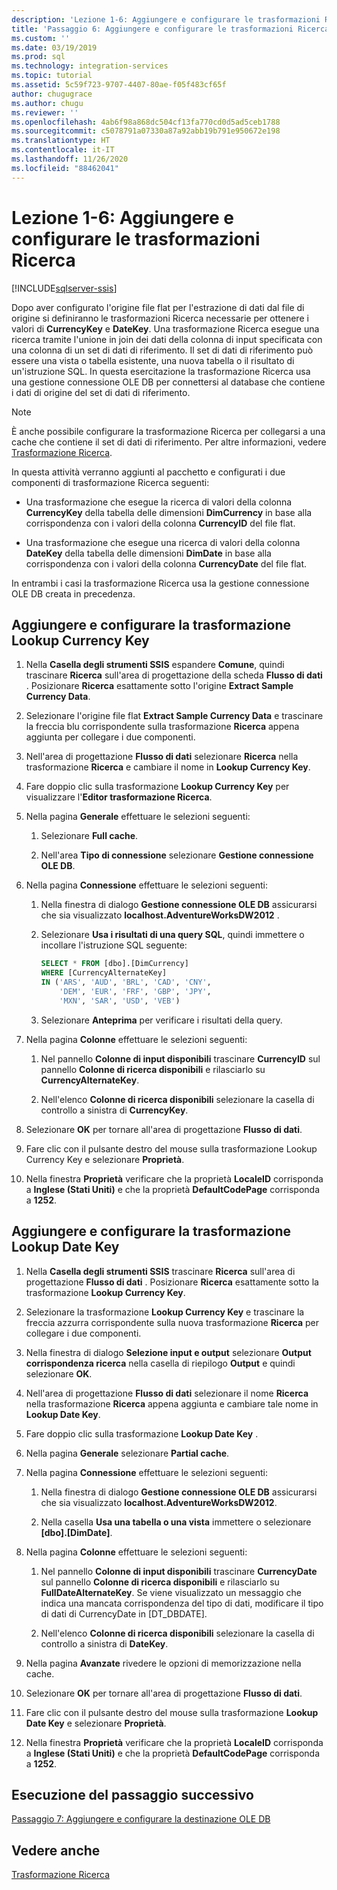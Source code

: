 ```yaml
---
description: 'Lezione 1-6: Aggiungere e configurare le trasformazioni Ricerca'
title: 'Passaggio 6: Aggiungere e configurare le trasformazioni Ricerca | Microsoft Docs'
ms.custom: ''
ms.date: 03/19/2019
ms.prod: sql
ms.technology: integration-services
ms.topic: tutorial
ms.assetid: 5c59f723-9707-4407-80ae-f05f483cf65f
author: chugugrace
ms.author: chugu
ms.reviewer: ''
ms.openlocfilehash: 4ab6f98a868dc504cf13fa770cd0d5ad5ceb1788
ms.sourcegitcommit: c5078791a07330a87a92abb19b791e950672e198
ms.translationtype: HT
ms.contentlocale: it-IT
ms.lasthandoff: 11/26/2020
ms.locfileid: "88462041"
---
```

# <a name="lesson-1-6-add-and-configure-the-lookup-transformations"></a>Lezione 1-6: Aggiungere e configurare le trasformazioni Ricerca

[!INCLUDE[sqlserver-ssis](../includes/applies-to-version/sqlserver-ssis.md)]



Dopo aver configurato l'origine file flat per l'estrazione di dati dal file di origine si definiranno le trasformazioni Ricerca necessarie per ottenere i valori di **CurrencyKey** e **DateKey**. Una trasformazione Ricerca esegue una ricerca tramite l'unione in join dei dati della colonna di input specificata con una colonna di un set di dati di riferimento. Il set di dati di riferimento può essere una vista o tabella esistente, una nuova tabella o il risultato di un'istruzione SQL. In questa esercitazione la trasformazione Ricerca usa una gestione connessione OLE DB per connettersi al database che contiene i dati di origine del set di dati di riferimento.  
  
> [!NOTE]  
> È anche possibile configurare la trasformazione Ricerca per collegarsi a una cache che contiene il set di dati di riferimento. Per altre informazioni, vedere [Trasformazione Ricerca](../integration-services/data-flow/transformations/lookup-transformation.md).  
  
In questa attività verranno aggiunti al pacchetto e configurati i due componenti di trasformazione Ricerca seguenti:  
  
-   Una trasformazione che esegue la ricerca di valori della colonna **CurrencyKey** della tabella delle dimensioni **DimCurrency** in base alla corrispondenza con i valori della colonna **CurrencyID** del file flat.  
  
-   Una trasformazione che esegue una ricerca di valori della colonna **DateKey** della tabella delle dimensioni **DimDate** in base alla corrispondenza con i valori della colonna **CurrencyDate** del file flat.  
  
In entrambi i casi la trasformazione Ricerca usa la gestione connessione OLE DB creata in precedenza.  
  
## <a name="add-and-configure-the-lookup-currency-key-transformation"></a>Aggiungere e configurare la trasformazione Lookup Currency Key  
  
1.  Nella **Casella degli strumenti SSIS** espandere **Comune**, quindi trascinare **Ricerca** sull'area di progettazione della scheda **Flusso di dati** . Posizionare **Ricerca** esattamente sotto l'origine **Extract Sample Currency Data**.  
  
2.  Selezionare l'origine file flat **Extract Sample Currency Data** e trascinare la freccia blu corrispondente sulla trasformazione **Ricerca** appena aggiunta per collegare i due componenti.  
  
3.  Nell'area di progettazione **Flusso di dati** selezionare **Ricerca** nella trasformazione **Ricerca** e cambiare il nome in **Lookup Currency Key**.  
  
4.  Fare doppio clic sulla trasformazione **Lookup Currency Key** per visualizzare l'**Editor trasformazione Ricerca**.  
  
5.  Nella pagina **Generale** effettuare le selezioni seguenti:  
  
    1.  Selezionare **Full cache**.  
  
    2.  Nell'area **Tipo di connessione** selezionare **Gestione connessione OLE DB**.  
  
6.  Nella pagina **Connessione** effettuare le selezioni seguenti:  
  
    1.  Nella finestra di dialogo **Gestione connessione OLE DB** assicurarsi che sia visualizzato **localhost.AdventureWorksDW2012** .  
  
    2.  Selezionare **Usa i risultati di una query SQL**, quindi immettere o incollare l'istruzione SQL seguente:  
  
        ```sql
        SELECT * FROM [dbo].[DimCurrency]
        WHERE [CurrencyAlternateKey]
        IN ('ARS', 'AUD', 'BRL', 'CAD', 'CNY',
            'DEM', 'EUR', 'FRF', 'GBP', 'JPY',
            'MXN', 'SAR', 'USD', 'VEB')
        ```  
    3.  Selezionare **Anteprima** per verificare i risultati della query.
  
7.  Nella pagina **Colonne** effettuare le selezioni seguenti:  
  
    1.  Nel pannello **Colonne di input disponibili** trascinare **CurrencyID** sul pannello **Colonne di ricerca disponibili** e rilasciarlo su **CurrencyAlternateKey**.  
  
    2.  Nell'elenco **Colonne di ricerca disponibili** selezionare la casella di controllo a sinistra di **CurrencyKey**.  
  
8.  Selezionare **OK** per tornare all'area di progettazione **Flusso di dati**.  
  
9. Fare clic con il pulsante destro del mouse sulla trasformazione Lookup Currency Key e selezionare **Proprietà**.  
  
10. Nella finestra **Proprietà** verificare che la proprietà **LocaleID** corrisponda a **Inglese (Stati Uniti)** e che la proprietà **DefaultCodePage** corrisponda a **1252**.  
  
## <a name="add-and-configure-the-lookup-date-key-transformation"></a>Aggiungere e configurare la trasformazione Lookup Date Key  
  
1.  Nella **Casella degli strumenti SSIS** trascinare **Ricerca** sull'area di progettazione **Flusso di dati** . Posizionare **Ricerca** esattamente sotto la trasformazione **Lookup Currency Key**.  
  
2.  Selezionare la trasformazione **Lookup Currency Key** e trascinare la freccia azzurra corrispondente sulla nuova trasformazione **Ricerca** per collegare i due componenti.  
  
3.  Nella finestra di dialogo **Selezione input e output** selezionare **Output corrispondenza ricerca** nella casella di riepilogo **Output** e quindi selezionare **OK**.  
  
4.  Nell'area di progettazione **Flusso di dati** selezionare il nome **Ricerca** nella trasformazione **Ricerca** appena aggiunta e cambiare tale nome in **Lookup Date Key**.  
  
5.  Fare doppio clic sulla trasformazione **Lookup Date Key** .  
  
6.  Nella pagina **Generale** selezionare **Partial cache**.  
  
7.  Nella pagina **Connessione** effettuare le selezioni seguenti:  
  
    1.  Nella finestra di dialogo **Gestione connessione OLE DB** assicurarsi che sia visualizzato **localhost.AdventureWorksDW2012**.  
  
    2.  Nella casella **Usa una tabella o una vista** immettere o selezionare **[dbo].[DimDate]**.  
  
8.  Nella pagina **Colonne** effettuare le selezioni seguenti:  
  
    1.  Nel pannello **Colonne di input disponibili** trascinare **CurrencyDate** sul pannello **Colonne di ricerca disponibili** e rilasciarlo su **FullDateAlternateKey**.  Se viene visualizzato un messaggio che indica una mancata corrispondenza del tipo di dati, modificare il tipo di dati di CurrencyDate in [DT_DBDATE].
  
    2.  Nell'elenco **Colonne di ricerca disponibili** selezionare la casella di controllo a sinistra di **DateKey**.  
  
9. Nella pagina **Avanzate** rivedere le opzioni di memorizzazione nella cache.  
  
10. Selezionare **OK** per tornare all'area di progettazione **Flusso di dati**.  
  
11. Fare clic con il pulsante destro del mouse sulla trasformazione **Lookup Date Key** e selezionare **Proprietà**.
  
12. Nella finestra **Proprietà** verificare che la proprietà **LocaleID** corrisponda a **Inglese (Stati Uniti)** e che la proprietà **DefaultCodePage** corrisponda a **1252**.  
  
## <a name="go-to-next-task"></a>Esecuzione del passaggio successivo
[Passaggio 7: Aggiungere e configurare la destinazione OLE DB](../integration-services/lesson-1-7-adding-and-configuring-the-ole-db-destination.md)  
  
## <a name="see-also"></a>Vedere anche  
[Trasformazione Ricerca](../integration-services/data-flow/transformations/lookup-transformation.md)  
